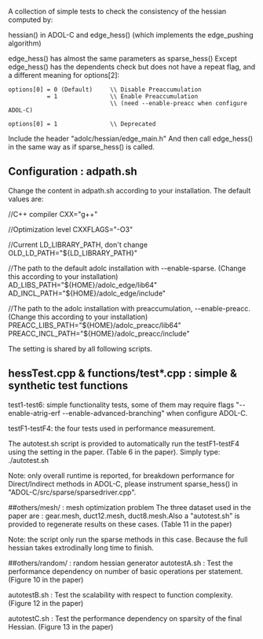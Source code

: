 A collection of simple tests to check the consistency of the hessian computed by:

hessian() in ADOL-C and edge_hess() (which implements the edge_pushing algorithm)

edge_hess() has almost the same parameters as sparse_hess()
Except edge_hess() has the dependents check but does not have a repeat flag, and a different meaning for options[2]:

    options[0] = 0 (Default)     \\ Disable Preaccumulation
               = 1               \\ Enable Preaccumulation 
                                 \\ (need --enable-preacc when configure ADOL-C)

    options[0] = 1               \\ Deprecated

Include the header "adolc/hessian/edge_main.h"
And then call edge_hess() in the same way as if sparse_hess() is called.
## Configuration : adpath.sh
Change the content in adpath.sh according to your installation. The default values are:

//C++ compiler
CXX="g++" 

//Optimization level
CXXFLAGS="-O3"

//Current LD_LIBRARY_PATH, don't change
OLD_LD_PATH="${LD_LIBRARY_PATH}"

//The path to the default adolc installation with --enable-sparse. (Change this according to your installation)
AD_LIBS_PATH="${HOME}/adolc_edge/lib64"
AD_INCL_PATH="${HOME}/adolc_edge/include"

//The path to the adolc installation with preaccumulation, --enable-preacc. (Change this according to your installation)
PREACC_LIBS_PATH="${HOME}/adolc_preacc/lib64"
PREACC_INCL_PATH="${HOME}/adolc_preacc/include"

The setting is shared by all following scripts.

## hessTest.cpp & functions/test*.cpp : simple & synthetic test functions 

test1-test6: simple functionality tests, some of them may require flags "--enable-atrig-erf --enable-advanced-branching" when configure ADOL-C.

testF1-testF4: the four tests used in performance measurement.

The autotest.sh script is provided to automatically run the testF1-testF4 using the setting in the paper. (Table 6 in the paper). Simply type:
./autotest.sh

Note: only overall runtime is reported, for breakdown performance for Direct/Indirect methods in ADOL-C, please instrument sparse_hess() in "ADOL-C/src/sparse/sparsedriver.cpp".

##others/mesh/ : mesh optimization problem
The three dataset used in the paper are : gear.mesh, duct12.mesh, duct8.mesh.Also a "autotest.sh" is provided to regenerate results on these cases. (Table 11 in the paper)

Note: the script only run the sparse methods in this case. Because the full hessian takes extrodinally long time to finish. 

##others/random/ : random hessian generator
autotestA.sh : Test the performance dependency on number of basic operations per statement. (Figure 10 in the paper)

autotestB.sh : Test the scalability with respect to function complexity. (Figure 12 in the paper)

autotestC.sh : Test the performance dependency on sparsity of the final Hessian. (Figure 13 in the paper)
